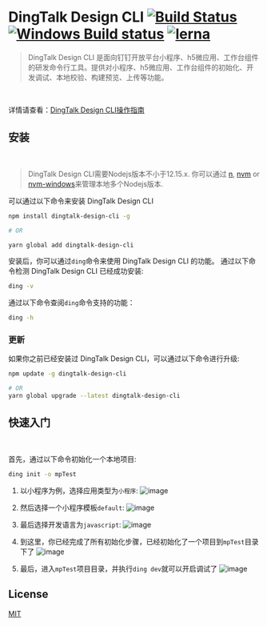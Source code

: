# DingTalk Design CLI [![Build Status](https://circleci.com/gh/open-dingtalk/dingtalk-design-cli.svg?style=shield)](https://circleci.com/gh/open-dingtalk/dingtalk-design-cli/tree/develop)  [![Windows Build status](https://ci.appveyor.com/api/projects/status/hi7uu5rnbs4x9vas/branch/develop?svg=true)](https://ci.appveyor.com/project/lou1swu/dingtalk-design-cli/branch/develop) [![lerna](https://img.shields.io/badge/maintained%20with-lerna-cc00ff.svg)](https://lerna.js.org/)

> DingTalk Design CLI 是面向钉钉开放平台小程序、h5微应用、工作台组件的研发命令行工具。提供对小程序、h5微应用、工作台组件的初始化、开发调试、本地校验、构建预览、上传等功能。
<br/>

详情请查看：[DingTalk Design CLI操作指南](https://open.dingtalk.com/document/resourcedownload/introduction)

## 安装
<br/>

> DingTalk Design CLI需要Nodejs版本不小于12.15.x. 你可以通过 [n](https://github.com/tj/n), [nvm](https://github.com/creationix/nvm) or [nvm-windows](https://github.com/coreybutler/nvm-windows)来管理本地多个Nodejs版本.

可以通过以下命令来安装 DingTalk Design CLI

```bash
npm install dingtalk-design-cli -g

# OR

yarn global add dingtalk-design-cli
```
安装后，你可以通过`ding`命令来使用 DingTalk Design CLI 的功能。
通过以下命令检测 DingTalk Design CLI 已经成功安装:
```bash
ding -v
```

通过以下命令查阅`ding`命令支持的功能：
```bash
ding -h
```

### 更新
如果你之前已经安装过 DingTalk Design CLI，可以通过以下命令进行升级:
```bash
npm update -g dingtalk-design-cli

# OR
yarn global upgrade --latest dingtalk-design-cli
```
## 快速入门
<br/>

首先，通过以下命令初始化一个本地项目:
```bash
ding init -o mpTest
```

1. 以小程序为例，选择应用类型为`小程序`:
![image](https://user-images.githubusercontent.com/27557494/123395738-2164c500-d5d3-11eb-81a8-d3f63c4edfc1.png)


2. 然后选择一个小程序模板`default`:
![image](https://user-images.githubusercontent.com/27557494/123396681-2d9d5200-d5d4-11eb-9f7e-2ae646d1b524.png)


3. 最后选择开发语言为`javascript`:
![image](https://user-images.githubusercontent.com/27557494/123396721-3aba4100-d5d4-11eb-9eb5-2b08f8c18157.png)


4. 到这里，你已经完成了所有初始化步骤，已经初始化了一个项目到`mpTest`目录下了
![image](https://user-images.githubusercontent.com/27557494/123396313-bff12600-d5d3-11eb-94c7-c6e907b4ba26.png)


5. 最后，进入`mpTest`项目目录，并执行`ding dev`就可以开启调试了
![image](https://user-images.githubusercontent.com/27557494/123396379-d303f600-d5d3-11eb-988b-baf46d652f3c.png)


## License

[MIT](https://github.com/open-dingtalk/dingtalk-design-cli/blob/develop/LICENSE)
